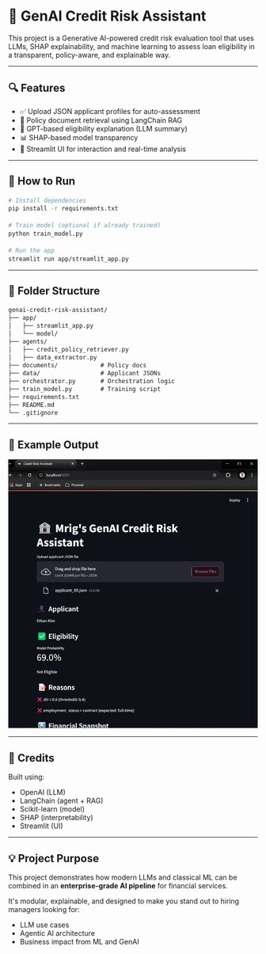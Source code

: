 # 🏦 GenAI Credit Risk Assistant

This project is a Generative AI-powered credit risk evaluation tool that uses LLMs, SHAP explainability, and machine learning to assess loan eligibility in a transparent, policy-aware, and explainable way.

---

## 🔍 Features

- ✅ Upload JSON applicant profiles for auto-assessment
- 📘 Policy document retrieval using LangChain RAG
- 💬 GPT-based eligibility explanation (LLM summary)
- 📊 SHAP-based model transparency
- 📅 Streamlit UI for interaction and real-time analysis

---

## 🚀 How to Run

```bash
# Install dependencies
pip install -r requirements.txt

# Train model (optional if already trained)
python train_model.py

# Run the app
streamlit run app/streamlit_app.py
```

---

## 📁 Folder Structure

```
genai-credit-risk-assistant/
├── app/
│   ├── streamlit_app.py
│   └── model/
├── agents/
│   ├── credit_policy_retriever.py
│   ├── data_extractor.py
├── documents/            # Policy docs
├── data/                 # Applicant JSONs
├── orchestrator.py       # Orchestration logic
├── train_model.py        # Training script
├── requirements.txt
├── README.md
└── .gitignore
```

---

## 📄 Example Output

![UI Screenshot](demo/credit_app_1.jpg)

---

## 🙌 Credits

Built using:
- OpenAI (LLM)
- LangChain (agent + RAG)
- Scikit-learn (model)
- SHAP (interpretability)
- Streamlit (UI)

---

## 💡 Project Purpose

This project demonstrates how modern LLMs and classical ML can be combined in an **enterprise-grade AI pipeline** for financial services.

It's modular, explainable, and designed to make you stand out to hiring managers looking for:
- LLM use cases
- Agentic AI architecture
- Business impact from ML and GenAI
